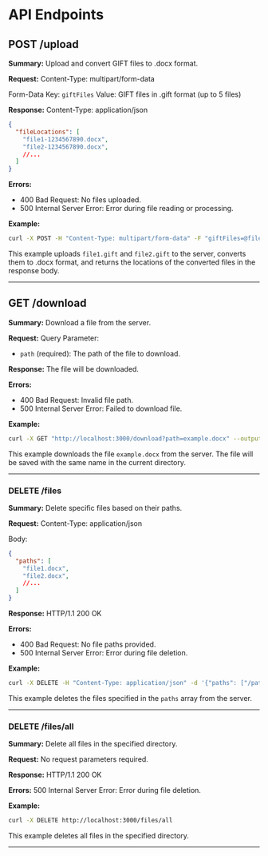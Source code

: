 # API Endpoints

## POST /upload

**Summary:**
Upload and convert GIFT files to .docx format.

**Request:**
Content-Type: multipart/form-data

Form-Data Key: `giftFiles`
Value: GIFT files in .gift format (up to 5 files)

**Response:**
Content-Type: application/json

```json
{
  "fileLocations": [
    "file1-1234567890.docx",
    "file2-1234567890.docx",
    //...
  ]
}
```

**Errors:**

- 400 Bad Request: No files uploaded.
- 500 Internal Server Error: Error during file reading or processing.

**Example:**

```bash
curl -X POST -H "Content-Type: multipart/form-data" -F "giftFiles=@file1.gift" -F "giftFiles=@file2.gift" http://localhost:3000/upload
```

This example uploads `file1.gift` and `file2.gift` to the server, converts them to .docx format, and returns the locations of the converted files in the response body.

---

## GET /download

**Summary:**
Download a file from the server.

**Request:**
Query Parameter:

- `path` (required): The path of the file to download.

**Response:**
The file will be downloaded.

**Errors:**

- 400 Bad Request: Invalid file path.
- 500 Internal Server Error: Failed to download file.

**Example:**

```bash
curl -X GET "http://localhost:3000/download?path=example.docx" --output example.docx
```

This example downloads the file `example.docx` from the server. The file will be saved with the same name in the current directory.

---

### DELETE /files

**Summary:**
Delete specific files based on their paths.

**Request:**
Content-Type: application/json

Body:

```json
{
  "paths": [
    "file1.docx",
    "file2.docx",
    //...
  ]
}
```

**Response:**
HTTP/1.1 200 OK

**Errors:**

- 400 Bad Request: No file paths provided.
- 500 Internal Server Error: Error during file deletion.

**Example:**

```bash
curl -X DELETE -H "Content-Type: application/json" -d '{"paths": ["/path/to/file1.docx", "/path/to/file2.docx"]}' http://localhost:3000/files
```

This example deletes the files specified in the `paths` array from the server.

---

### DELETE /files/all

**Summary:**
Delete all files in the specified directory.

**Request:**
No request parameters required.

**Response:**
HTTP/1.1 200 OK

**Errors:**
500 Internal Server Error: Error during file deletion.

**Example:**

```bash
curl -X DELETE http://localhost:3000/files/all
```

This example deletes all files in the specified directory.

---
